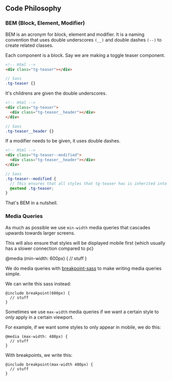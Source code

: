 ## Code Philosophy 

### BEM (Block, Element, Modifier)

BEM is an acronym for block, element and modifier. It is a naming convention that uses double underscores `(__)` and double dashes `(--)` to create related classes. 

Each component is a block. Say we are making a toggle teaser component. 

~~~html
<!-- Html -->
<div class="tg-teaser"></div>
~~~

~~~scss
// Sass
.tg-teaser {}
~~~

It's childrens are given the double underscores. 

~~~html
<!-- Html -->
<div class="tg-teaser">
  <div class="tg-teaser__header"></div>
</div>
~~~

~~~scss
// Sass
.tg-teaser__header {}
~~~

If a modifier needs to be given, it uses double dashes. 

~~~html
<!-- Html -->
<div class="tg-teaser--modified">
  <div class="tg-teaser__header"></div>
</div>
~~~

~~~scss
// Sass
.tg-teaser--modified {
  // This ensures that all styles that tg-teaser has is inherited into tg-teaser-modified
  @extend .tg-teaser;
}
~~~

That's BEM in a nutshell. 

### Media Queries 

As much as possible we use `min-width` media queries that cascades upwards towards larger screens. 

This will also ensure that styles will be displayed mobile first (which usually has a slower connection compared to pc)

@media (min-width: 600px) {
  // stuff
}

We do media queries with [breakpoint-sass](http://breakpoint-sass.com) to make writing media queries simple. 

We can write this sass instead: 

~~~
@include breakpoint(600px) {
  // stuff
}
~~~

Sometimes we use `max-width`  media queries if we want a certain style to _only_ apply in a certain viewport. 

For example, if we want some styles to only appear in mobile, we do this: 

~~~
@media (max-width: 480px) {
  // stuff
}
~~~

With breakpoints, we write this: 

~~~
@include breakpoint(max-width 480px) {
  // stuff
}